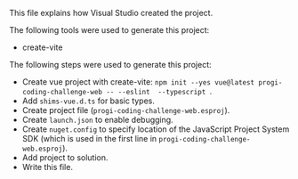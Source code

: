 This file explains how Visual Studio created the project.

The following tools were used to generate this project:
- create-vite

The following steps were used to generate this project:
- Create vue project with create-vite: `npm init --yes vue@latest progi-coding-challenge-web -- --eslint  --typescript `.
- Add `shims-vue.d.ts` for basic types.
- Create project file (`progi-coding-challenge-web.esproj`).
- Create `launch.json` to enable debugging.
- Create `nuget.config` to specify location of the JavaScript Project System SDK (which is used in the first line in `progi-coding-challenge-web.esproj`).
- Add project to solution.
- Write this file.
